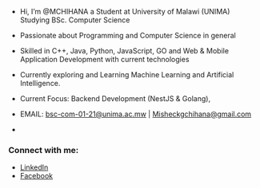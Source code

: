 - Hi, I’m @MCHIHANA a Student at University of Malawi (UNIMA) Studying BSc. Computer Science
- Passionate about Programming and Computer Science in general
- Skilled in C++, Java, Python, JavaScript, GO and Web & Mobile Application Development with current technologies 
- Currently exploring and Learning Machine Learning and Artificial Intelligence.
- Current Focus: Backend Development (NestJS & Golang),

- EMAIL: bsc-com-01-21@unima.ac.mw | Misheckgchihana@gmail.com
- 
### Connect with me:
- [LinkedIn](https://www.linkedin.com/in/misheck-chihana-b02252343/)
- [Facebook](https://web.facebook.com/misheck.chihana.52)

